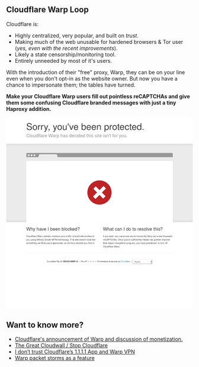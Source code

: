 ## Cloudflare Warp Loop

Cloudflare is:
- Highly centralized, very popular, and built on _trust_.
- Making much of the web unusable for hardened browsers & Tor user (_yes, even with the recent improvements_).
- Likely a state censorship/monitoring tool.
- Entirely unneeded by most of it's users.

With the introduction of their "free" proxy, Warp, they can be on your line even when you don't opt-in as the website owner. But now you have a chance to impersonate them; the tables have turned.

__Make your Cloudflare Warp users fill out pointless reCAPTCHAs and give them some confusing Cloudflare branded messages with just a tiny Haproxy addition.__

![error page example](https://raw.githubusercontent.com/virtualsnow/cloudflare-warp-loop/master/sample-page.png)


## Want to know more?

 - [Cloudflare's announcement of Warp and discussion of monetization.](https://blog.cloudflare.com/1111-warp-better-vpn/)
 - [The Great Cloudwall / Stop Cloudflare](https://git.openprivacy.ca/you/stop_cloudflare)
 - [I don’t trust Cloudflare’s 1.1.1.1 App and Warp VPN](https://blog.kareldonk.com/i-dont-trust-cloudflares-1-1-1-1-app-and-warp-vpn/)
 - [Warp packet storms as a feature](https://community.cloudflare.com/t/my-server-keeps-getting-tcp-rst-packets-from-cloudflare-warp-addresses/122763)
